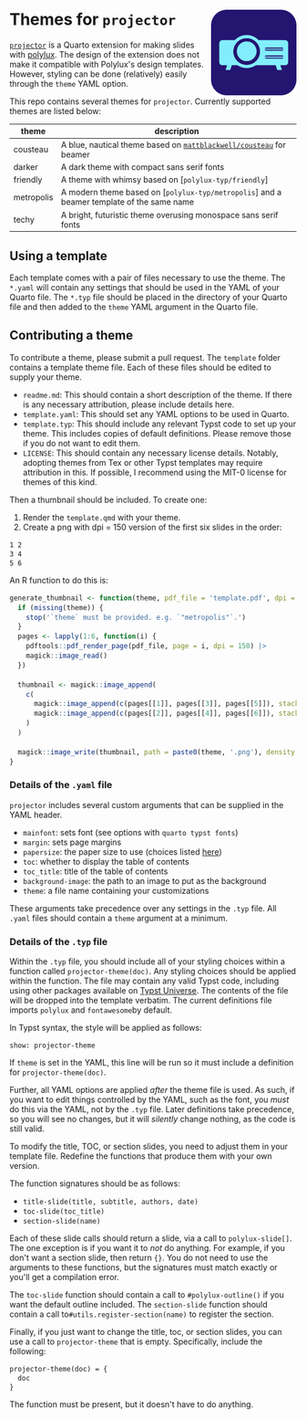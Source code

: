 # Themes for `projector` <img src='https://raw.githubusercontent.com/christopherkenny/projector/refs/heads/main/projector.png' align="right" height="150" />

[`projector`](https://github.com/christopherkenny/projector) is a Quarto extension for making slides with [polylux](https://github.com/andreasKroepelin/polylux).
The design of the extension does not make it compatible with Polylux's design templates.
However, styling can be done (relatively) easily through the `theme` YAML option.

This repo contains several themes for `projector`.
Currently supported themes are listed below:

| theme      | description |
| ---------- | ----------- |
| cousteau   | A blue, nautical theme based on [`mattblackwell/cousteau`](https://github.com/mattblackwell/cousteau) for beamer |
| darker     | A dark theme with compact sans serif fonts  |
| friendly   | A theme with whimsy based on [`polylux-typ/friendly`] |
| metropolis | A modern theme based on [`polylux-typ/metropolis`] and a beamer template of the same name |
| techy      | A bright, futuristic theme overusing monospace sans serif fonts |

## Using a template

Each template comes with a pair of files necessary to use the theme.
The `*.yaml` will contain any settings that should be used in the YAML of your Quarto file.
The `*.typ` file should be placed in the directory of your Quarto file and then added to the `theme` YAML argument in the Quarto file.

## Contributing a theme

To contribute a theme, please submit a pull request.
The `template` folder contains a template theme file.
Each of these files should be edited to supply your theme.

- `readme.md`: This should contain a short description of the theme. If there is any necessary attribution, please include details here.
- `template.yaml`: This should set any YAML options to be used in Quarto.
- `template.typ`: This should include any relevant Typst code to set up your theme. This includes copies of default definitions. Please remove those if you do not want to edit them.
- `LICENSE`: This should contain any necessary license details. Notably, adopting themes from Tex or other Typst templates may require attribution in this. If possible, I recommend using the MIT-0 license for themes of this kind.

Then a thumbnail should be included. To create one:

1. Render the `template.qmd` with your theme.
2. Create a png with dpi = 150 version of the first six slides in the order:

```
1 2
3 4
5 6
```

An R function to do this is:

```r
generate_thumbnail <- function(theme, pdf_file = 'template.pdf', dpi = 150) {
  if (missing(theme)) {
    stop('`theme` must be provided. e.g. `"metropolis"`.')
  }
  pages <- lapply(1:6, function(i) {
    pdftools::pdf_render_page(pdf_file, page = i, dpi = 150) |>
    magick::image_read()
  })

  thumbnail <- magick::image_append(
    c(
      magick::image_append(c(pages[[1]], pages[[3]], pages[[5]]), stack = TRUE),
      magick::image_append(c(pages[[2]], pages[[4]], pages[[6]]), stack = TRUE)
    )
  )

  magick::image_write(thumbnail, path = paste0(theme, '.png'), density = 150)
}

```



### Details of the `.yaml` file

`projector` includes several custom arguments that can be supplied in the YAML header.

- `mainfont`: sets font (see options with `quarto typst fonts`)
- `margin`: sets page margins
- `papersize`: the paper size to use (choices listed [here](https://typst.app/docs/reference/layout/page/))
- `toc`: whether to display the table of contents
- `toc_title`: title of the table of contents
- `background-image`: the path to an image to put as the background
- `theme`: a file name containing your customizations

These arguments take precedence over any settings in the `.typ` file.
All `.yaml` files should contain a `theme` argument at a minimum.

### Details of the `.typ` file

Within the `.typ` file, you should include all of your styling choices within a function called `projector-theme(doc)`.
Any styling choices should be applied within the function.
The file may contain any valid Typst code, including using other packages available on [Typst Universe](https://typst.app/universe/).
The contents of the file will be dropped into the template verbatim.
The current definitions file imports `polylux` and `fontawesome`by default.

In Typst syntax, the style will be applied as follows:

```typst
show: projector-theme
```

If `theme` is set in the YAML, this line will be run so it must include a definition for `projector-theme(doc)`.

Further, all YAML options are applied *after* the theme file is used.
As such, if you want to edit things controlled by the YAML, such as the font, you *must* do this via the YAML, not by the `.typ` file.
Later definitions take precedence, so you will see no changes, but it will *silently* change nothing, as the code is still valid.

To modify the title, TOC, or section slides, you need to adjust them in your template file.
Redefine the functions that produce them with your own version.

The function signatures should be as follows:

- `title-slide(title, subtitle, authors, date)`
- `toc-slide(toc_title)`
- `section-slide(name)`

Each of these slide calls should return a slide, via a call to `polylux-slide[]`.
The one exception is if you want it to *not* do anything.
For example, if you don't want a section slide, then return `{}`.
You do not need to use the arguments to these functions, but the signatures must match exactly or you'll get a compilation error.

The `toc-slide` function should contain a call to `#polylux-outline()` if you want the default outline included.
The `section-slide` function should contain a call to`#utils.register-section(name)` to register the section.

Finally, if you just want to change the title, toc, or section slides, you can use a call to `projector-theme` that is empty.
Specifically, include the following:

```typst
projector-theme(doc) = {
  doc
}
```
The function must be present, but it doesn't have to do anything.
